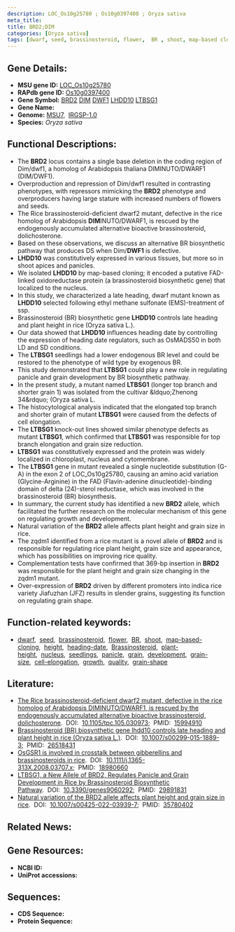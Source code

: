 ```yaml
---
description: LOC_Os10g25780 ; Os10g0397400 ; Oryza sativa
meta_title:
title: BRD2;DIM
categories: [Oryza sativa]
tags: [dwarf, seed, brassinosteroid, flower,  BR , shoot, map-based cloning, height, heading date, Brassinosteroid, plant height, nucleus, seedlings, panicle, grain, development, grain size, cell elongation, growth, quality, grain shape]
---
```


## Gene Details:
- **MSU gene ID:** [LOC_Os10g25780](http://rice.uga.edu/cgi-bin/ORF_infopage.cgi?orf=LOC_Os10g25780)  
- **RAPdb gene ID:** [Os10g0397400](https://rapdb.dna.affrc.go.jp/locus/?name=Os10g0397400)  
- **Gene Symbol:** <u>BRD2</u>&nbsp;<u>DIM</u>&nbsp;<u>DWF1</u>&nbsp;<u>LHDD10</u>&nbsp;<u>LTBSG1</u>
- **Gene Name:**
- **Genome:**  [MSU7](http://rice.uga.edu/),&nbsp;&nbsp;[IRGSP-1.0](https://rapdb.dna.affrc.go.jp/download/irgsp1.html)
- **Species:** *Oryza sativa*

## Functional Descriptions:
   - The **BRD2** locus contains a single base deletion in the coding region of Dim/dwf1, a homolog of Arabidopsis thaliana DIMINUTO/DWARF1 (DIM/DWF1).
   - Overproduction and repression of Dim/dwf1 resulted in contrasting phenotypes, with repressors mimicking the **BRD2** phenotype and overproducers having large stature with increased numbers of flowers and seeds.
   - The Rice brassinosteroid-deficient dwarf2 mutant, defective in the rice homolog of Arabidopsis **DIM**INUTO/DWARF1, is rescued by the endogenously accumulated alternative bioactive brassinosteroid, dolichosterone.
   - Based on these observations, we discuss an alternative BR biosynthetic pathway that produces DS when Dim/**DWF1** is defective.
   - **LHDD10** was constitutively expressed in various tissues, but more so in shoot apices and panicles.
   - We isolated **LHDD10** by map-based cloning; it encoded a putative FAD-linked oxidoreductase protein (a brassinosteroid biosynthetic gene) that localized to the nucleus.
   - In this study, we characterized a late heading, dwarf mutant known as **LHDD10** selected following ethyl methane sulfonate (EMS)-treatment of ssp.
   - Brassinosteroid (BR) biosynthetic gene **LHDD10** controls late heading and plant height in rice (Oryza sativa L.).
   - Our data showed that **LHDD10** influences heading date by controlling the expression of heading date regulators, such as OsMADS50 in both LD and SD conditions.
   - The **LTBSG1** seedlings had a lower endogenous BR level and could be restored to the phenotype of wild type by exogenous BR.
   - This study demonstrated that **LTBSG1** could play a new role in regulating panicle and grain development by BR biosynthetic pathway.
   - In the present study, a mutant named **LTBSG1** (longer top branch and shorter grain 1) was isolated from the cultivar &amp;ldquo;Zhenong 34&amp;rdquo; (Oryza sativa L.
   - The histocytological analysis indicated that the elongated top branch and shorter grain of mutant **LTBSG1** were caused from the defects of cell elongation.
   - The **LTBSG1** knock-out lines showed similar phenotype defects as mutant **LTBSG1**, which confirmed that **LTBSG1** was responsible for top branch elongation and grain size reduction.
   - **LTBSG1** was constitutively expressed and the protein was widely localized in chloroplast, nucleus and cytomembrane.
   - The **LTBSG1** gene in mutant revealed a single nucleotide substitution (G-A) in the exon 2 of LOC_Os10g25780, causing an amino acid variation (Glycine-Arginine) in the FAD (Flavin-adenine dinucleotide)-binding domain of delta (24)-sterol reductase, which was involved in the brassinosteroid (BR) biosynthesis.
   - In summary, the current study has identified a new **BRD2** allele, which facilitated the further research on the molecular mechanism of this gene on regulating growth and development.
   - Natural variation of the **BRD2** allele affects plant height and grain size in rice.
   - The zqdm1 identified from a rice mutant is a novel allele of **BRD2** and is responsible for regulating rice plant height, grain size and appearance, which has possibilities on improving rice quality.
   - Complementation tests have confirmed that 369-bp insertion in **BRD2** was responsible for the plant height and grain size changing in the zqdm1 mutant.
   - Over-expression of **BRD2** driven by different promoters into indica rice variety Jiafuzhan (JFZ) results in slender grains, suggesting its function on regulating grain shape.

## Function-related keywords:
   - [dwarf](/tags/dwarf/),&nbsp;&nbsp;[seed](/tags/seed/),&nbsp;&nbsp;[brassinosteroid](/tags/brassinosteroid/),&nbsp;&nbsp;[flower](/tags/flower/),&nbsp;&nbsp;[BR](/tags/BR/),&nbsp;&nbsp;[shoot](/tags/shoot/),&nbsp;&nbsp;[map-based-cloning](/tags/map-based-cloning/),&nbsp;&nbsp;[height](/tags/height/),&nbsp;&nbsp;[heading-date](/tags/heading-date/),&nbsp;&nbsp;[Brassinosteroid](/tags/Brassinosteroid/),&nbsp;&nbsp;[plant-height](/tags/plant-height/),&nbsp;&nbsp;[nucleus](/tags/nucleus/),&nbsp;&nbsp;[seedlings](/tags/seedlings/),&nbsp;&nbsp;[panicle](/tags/panicle/),&nbsp;&nbsp;[grain](/tags/grain/),&nbsp;&nbsp;[development](/tags/development/),&nbsp;&nbsp;[grain-size](/tags/grain-size/),&nbsp;&nbsp;[cell-elongation](/tags/cell-elongation/),&nbsp;&nbsp;[growth](/tags/growth/),&nbsp;&nbsp;[quality](/tags/quality/),&nbsp;&nbsp;[grain-shape](/tags/grain-shape/)

## Literature:
   - [The Rice brassinosteroid-deficient dwarf2 mutant, defective in the rice homolog of Arabidopsis DIMINUTO/DWARF1, is rescued by the endogenously accumulated alternative bioactive brassinosteroid, dolichosterone](https://www.doi.org/10.1105/tpc.105.030973).&nbsp;&nbsp;DOI:&nbsp;&nbsp;[10.1105/tpc.105.030973](https://www.doi.org/10.1105/tpc.105.030973);&nbsp;&nbsp;PMID:&nbsp;&nbsp;[15994910](https://pubmed.ncbi.nlm.nih.gov/15994910/)
   - [Brassinosteroid (BR) biosynthetic gene lhdd10 controls late heading and plant height in rice (Oryza sativa L.)](https://www.doi.org/10.1007/s00299-015-1889-3).&nbsp;&nbsp;DOI:&nbsp;&nbsp;[10.1007/s00299-015-1889-3](https://www.doi.org/10.1007/s00299-015-1889-3);&nbsp;&nbsp;PMID:&nbsp;&nbsp;[26518431](https://pubmed.ncbi.nlm.nih.gov/26518431/)
   - [OsGSR1 is involved in crosstalk between gibberellins and brassinosteroids in rice](https://www.doi.org/10.1111/j.1365-313X.2008.03707.x).&nbsp;&nbsp;DOI:&nbsp;&nbsp;[10.1111/j.1365-313X.2008.03707.x](https://www.doi.org/10.1111/j.1365-313X.2008.03707.x);&nbsp;&nbsp;PMID:&nbsp;&nbsp;[18980660](https://pubmed.ncbi.nlm.nih.gov/18980660/)
   - [LTBSG1, a New Allele of BRD2, Regulates Panicle and Grain Development in Rice by Brassinosteroid Biosynthetic Pathway](https://www.doi.org/10.3390/genes9060292).&nbsp;&nbsp;DOI:&nbsp;&nbsp;[10.3390/genes9060292](https://www.doi.org/10.3390/genes9060292);&nbsp;&nbsp;PMID:&nbsp;&nbsp;[29891831](https://pubmed.ncbi.nlm.nih.gov/29891831/)
   - [Natural variation of the BRD2 allele affects plant height and grain size in rice](https://www.doi.org/10.1007/s00425-022-03939-7).&nbsp;&nbsp;DOI:&nbsp;&nbsp;[10.1007/s00425-022-03939-7](https://www.doi.org/10.1007/s00425-022-03939-7);&nbsp;&nbsp;PMID:&nbsp;&nbsp;[35780402](https://pubmed.ncbi.nlm.nih.gov/35780402/)

## Related News:

## Gene Resources:
- **NCBI ID:**  []()
- **UniProt accessions:** [](https://www.uniprot.org/uniprotkb//entry)

## Sequences:
- **CDS Sequence:**
- **Protein Sequence:**
